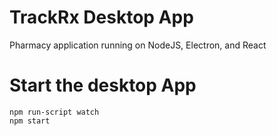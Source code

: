 # TrackRx Desktop App

Pharmacy application running on NodeJS, Electron, and React

# Start the desktop App

`npm run-script watch`  
`npm start`
